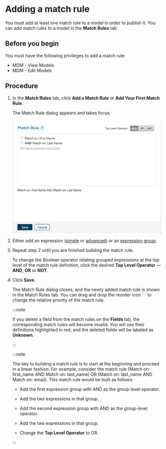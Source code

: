# Adding a match rule 

<head>
  <meta name="guidename" content="DataHub"/>
  <meta name="context" content="GUID-3bd6884b-c6a5-49ff-b3dc-2ac536aba1b4"/>
</head>


You must add at least one match rule to a model in order to publish it. You can add match rules to a model in the **Match Rules** tab

## Before you begin

You must have the following privileges to add a match rule:

- MDM - View Models
- MDM - Edit Models

## Procedure

1.  In the **Match Rules** tab, click **Add a Match Rule** or **Add Your First Match Rule**.

    The Match Rule dialog appears and takes focus.

    ![This example of the Match Rules tab shows a match rule configured to match on the model’s First Name and Last Name fields.](../Images/Models/mdm-db-add-rule_d5925fc9-b4da-4a12-9377-292a2dc21cb4.jpg)

2.  Either add an expression \([simple](../Modeling/t-mdm-Adding_a_simple_expression_to_a_match_rule_4274e002-3998-4947-b9e3-38087f34dfaa.md) or [advanced](../Modeling/t-mdm-Adding_an_advanced_expression_to_a_match_rule_2b6f454a-4577-4dfd-97d0-1451a17aad28.md)\) or an [expression group](../Modeling/t-mdm-Adding_an_expression_group_to_a_match_rule_03cca47e-2b1e-49e6-80dd-c487f60e2576.md).

3.  Repeat step 2 until you are finished building the match rule.

    To change the Boolean operator relating grouped expressions at the top level of the match rule definition, click the desired **Top Level Operator** — **AND**, **OR** or **NOT**.

4.  Click **Save**.

    The Match Rule dialog closes, and the newly added match rule is shown in the Match Rules tab. You can drag and drop the reorder icon ![](../Images/Common/main-ic-dots-16-gray-on-white_404b1c3f-e21a-4b67-ba76-65412d39eb70.jpg) to change the relative priority of the match rule.

    :::note

    If you delete a field from the match rules on the **Fields** tab, the corresponding match rules will become invalid. You will see their definitions highlighted in red, and the deleted fields will be labeled as **Unknown**.

    :::

    :::note
    
    The key to building a match rule is to start at the beginning and proceed in a linear fashion. For example, consider the match rule \(Match on: first\_name AND Match on: last\_name\) OR \(Match on: last\_name AND Match on: email\). This match rule would be built as follows:

    -   Add the first expression group with AND as the group-level operator.

    -   Add the two expressions in that group.

    -   Add the second expression group with AND as the group-level operator.

    -   Add the two expressions in that group.

    -   Change the **Top Level Operator** to OR.

    :::